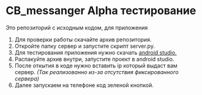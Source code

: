 # CB_messanger Alpha тестирование
Это репозиторий с исходным кодом, для приложения

1) Для проверки работы скачайте архив репозитория.
2) Откройте папку сервер и запустите скрипт server.py.
3) Для тестирования приложения нужно скачать [android studio.](https://developer.android.com/studio)
4) Распакуйте архив внутри, запустите проект в android studio.
5) После откытия в коде нужно вставить ip который выдаст вам сервер. 
_(Так реализованно из-за отсутствия фиксированного сервера)_
6) Далее запускаем на телефоне код зеленой кнопкой. 
